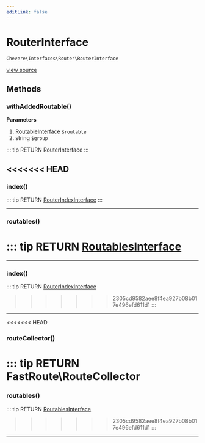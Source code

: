 ```yaml
---
editLink: false
---
```


# RouterInterface

`Chevere\Interfaces\Router\RouterInterface`

[view source](https://github.com/chevere/chevere/blob/master/interfaces/Router/RouterInterface.php)

## Methods

### withAddedRoutable()

**Parameters**

1. [RoutableInterface](./RoutableInterface.md) `$routable`
2. string `$group`

::: tip RETURN
RouterInterface
:::

<<<<<<< HEAD
---

### index()

::: tip RETURN
[RouterIndexInterface](./RouterIndexInterface.md)
:::

---

### routables()

::: tip RETURN
[RoutablesInterface](./RoutablesInterface.md)
=======
---

### index()

::: tip RETURN
[RouterIndexInterface](./RouterIndexInterface.md)
>>>>>>> 2305cd9582aee8f4ea927b08b017e496efd611d1
:::

---

<<<<<<< HEAD
### routeCollector()

::: tip RETURN
FastRoute\RouteCollector
=======
### routables()

::: tip RETURN
[RoutablesInterface](./RoutablesInterface.md)
>>>>>>> 2305cd9582aee8f4ea927b08b017e496efd611d1
:::

---
